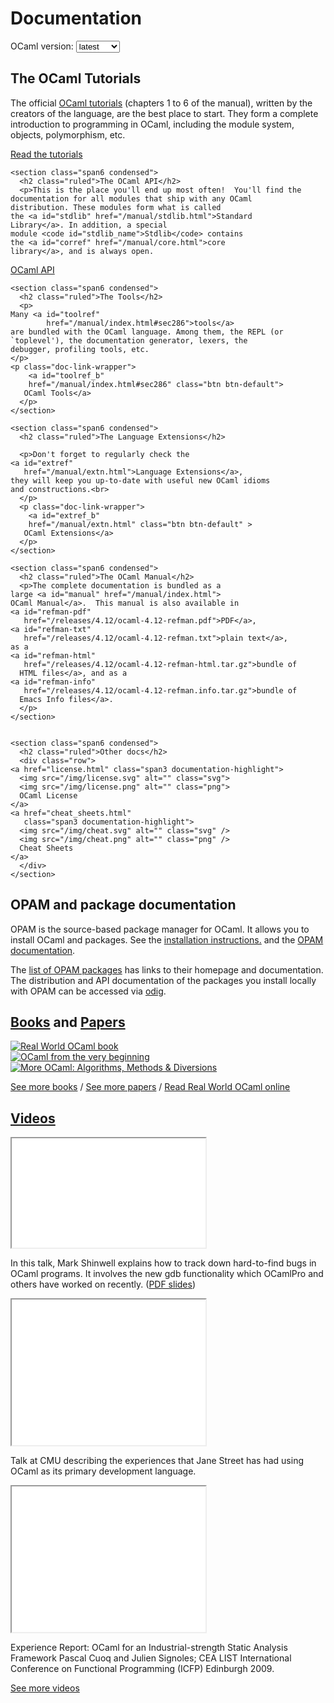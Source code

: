 <!-- ((! set title Docs !)) ((! set documentation !)) ((! set nobreadcrumb !)) -->

<div class="container">
  <h1>Documentation</h1>
  <div class="form-group">
    <form name="Versions">
      <label for="version-selector"
	     style="display:inline;">OCaml version:</label>
      <select class="form-control" id="version-selector" name="selector"
	      style="width: 10ex;vertical-align: baseline;"
	      onChange="refresh()">
	<option>latest</option>
      </select>
    </form>
  </div>

  <!-- this will fill-in the select above with all versions -->
  <script src="version_selector.js"></script>

  <div class="row">
    <section class="span6 condensed">
      <h2 class="ruled">The OCaml Tutorials</h2>
      <p>The official
	<a id="tutref"
	   href="/manual/index.html#sec6">OCaml tutorials</a>
	(chapters 1 to 6 of the manual), written by the creators of
	the language, are the best place to start. They form a
	complete introduction to programming in OCaml, including the
	module system, objects, polymorphism, etc.
      
   </p>
   <p class="doc-link-wrapper">
	<a id="tutref_b" href="/manual/index.html#sec6" class="btn btn-default">
		Read the tutorials</a>
  </p>
    </section>

    <section class="span6 condensed">
      <h2 class="ruled">The OCaml API</h2>
      <p>This is the place you'll end up most often!  You'll find the
	documentation for all modules that ship with any OCaml
	distribution. These modules form what is called
	the <a id="stdlib" href="/manual/stdlib.html">Standard
	Library</a>. In addition, a special
	module <code id="stdlib_name">Stdlib</code> contains
	the <a id="corref" href="/manual/core.html">core
	library</a>, and is always open.
   </p>
   <p class="doc-link-wrapper">
	<a id="api_b"
	href="/api/index.html" class="btn btn-default">
	OCaml API</a>
  </p>
    </section>

    <section class="span6 condensed">
      <h2 class="ruled">The Tools</h2>
      <p>
	Many <a id="toolref"
		    href="/manual/index.html#sec286">tools</a>
	are bundled with the OCaml language. Among them, the REPL (or
	`toplevel'), the documentation generator, lexers, the
	debugger, profiling tools, etc.
    </p>
	<p class="doc-link-wrapper">
		<a id="toolref_b"
		href="/manual/index.html#sec286" class="btn btn-default">
	   OCaml Tools</a>
	  </p>
    </section>

    <section class="span6 condensed">
      <h2 class="ruled">The Language Extensions</h2>

      <p>Don't forget to regularly check the
	<a id="extref"
	   href="/manual/extn.html">Language Extensions</a>,
	they will keep you up-to-date with useful new OCaml idioms
	and constructions.<br>
      </p>
	  <p class="doc-link-wrapper">
		<a id="extref_b"
		href="/manual/extn.html" class="btn btn-default" >
	   OCaml Extensions</a>
	  </p>
    </section>

    <section class="span6 condensed">
      <h2 class="ruled">The OCaml Manual</h2>
      <p>The complete documentation is bundled as a
	large <a id="manual" href="/manual/index.html">
	OCaml Manual</a>.  This manual is also available in
	<a id="refman-pdf"
	   href="/releases/4.12/ocaml-4.12-refman.pdf">PDF</a>,
	<a id="refman-txt"
	   href="/releases/4.12/ocaml-4.12-refman.txt">plain text</a>,
	as a
	<a id="refman-html"
	   href="/releases/4.12/ocaml-4.12-refman-html.tar.gz">bundle of
	  HTML files</a>, and as a
	<a id="refman-info"
	   href="/releases/4.12/ocaml-4.12-refman.info.tar.gz">bundle of
	  Emacs Info files</a>.
      </p>
    </section>


    <section class="span6 condensed">
      <h2 class="ruled">Other docs</h2>
      <div class="row">
	<a href="license.html" class="span3 documentation-highlight">
	  <img src="/img/license.svg" alt="" class="svg">
	  <img src="/img/license.png" alt="" class="png">
	  OCaml License
	</a>
	<a href="cheat_sheets.html"
	   class="span3 documentation-highlight">
	  <img src="/img/cheat.svg" alt="" class="svg" />
	  <img src="/img/cheat.png" alt="" class="png" />
	  Cheat Sheets
	</a>
      </div>
    </section>
  </div>


  <div class="row">
    <section class="span6 condensed">
      <h2 class="ruled">OPAM and package documentation</h2>
      <p>OPAM is the source-based package manager for OCaml.
	It allows you to install OCaml and packages.
	See the <a href="install.html">installation
	instructions.</a> and the
	<a href="https://opam.ocaml.org/doc/">OPAM documentation</a>.
      </p>
      <p>The <a href="https://opam.ocaml.org/packages/">list of
	OPAM packages</a> has links to their homepage
	and documentation. The distribution and API documentation
	of the packages you install locally with OPAM can be accessed
	via <a href="http://erratique.ch/software/odig">odig</a>.
      </p>
    </section>
    <section class="span6 condensed">
      <h2 class="ruled"><a href="/learn/books.html">Books</a> and <a href="/docs/papers.html">Papers</a></h2>
      <div class="row">
	<div class="span2 documentation-book">
	  <a href="https://realworldocaml.org">
	    <img class="book-img" src="/img/real-world-ocaml.jpg" alt="Real World OCaml book">
	  </a>
	</div>
	<div class="span2 documentation-book">
	  <a href="http://ocaml-book.com">
	    <img class="book-img" src="/img/OCaml_from_beginning.png" alt="OCaml from the very beginning">
	  </a>
	</div>
	<div class="span2 documentation-book">
	  <a href="http://ocaml-book.com/more-ocaml-algorithms-methods-diversions/">
	    <img class="book-img" src="/img/more-ocaml-300-376.png" alt="More OCaml: Algorithms, Methods &amp; Diversions">
	  </a>
	</div>
      </div>
      <footer>
	<p><a href="/learn/books.html">See more books</a> / <a href="/docs/papers.html">See more papers</a> / <a href="https://realworldocaml.org">Read Real World OCaml online</a></p>
      </footer>
    </section>
  </div>
  <div class="row">
    <section class="span12 condensed">
      <h2 class="ruled"><a href="/community/media.html">Videos</a></h2>
      <div class="row">
	<div class="span4">
	  <p class="documentation-video">
	    <iframe width="310" height="175" src="//www.youtube.com/embed/NF2WpWnB-nk?feature=player_detailpage" title="In this talk, Mark Shinwell explains how to track down hard-to-find bugs in OCaml programs" allowfullscreen></iframe>
	  </p>
	  <p>In this talk, Mark Shinwell explains how to
	    track down hard-to-find bugs in OCaml programs.
	    It involves the new gdb functionality
	    which OCamlPro and others have worked on recently.
	    (<a href="http://oud.ocaml.org/2012/slides/oud2012-paper5-slides.pdf"
	     >PDF slides</a>)</p>
	</div>
	<div class="span4">
	  <p class="documentation-video">
	    <iframe src="//player.vimeo.com/video/14317442?portrait=0&amp;color=ff9933" width="310" height="233" title="Talk at CMU describing the experiences that Jane Street has had using OCaml as its primary development language" allowfullscreen></iframe>
	  </p>
	  <p>Talk at CMU describing the experiences that Jane Street has had using OCaml as its primary development language.</p>
	</div>
	<div class="span4">
	  <p class="documentation-video">
	    <iframe src="//player.vimeo.com/video/6652523?portrait=0&amp;color=ff9933" width="310" height="233" title="Experience Report: OCaml for an Industrial-strength Static Analysis Framework Pascal Cuoq and Julien Signoles; CEA LIST International Conference on Functional Programming (ICFP) Edinburgh 2009" allowfullscreen></iframe>
	  </p>
	  <p>Experience Report: OCaml for an Industrial-strength Static Analysis Framework
	    Pascal Cuoq and Julien Signoles; CEA LIST
	    International Conference on Functional Programming (ICFP) Edinburgh 2009.</p>
	</div>
      </div>
      <footer>
	<p><a href="/community/media.html">See more videos</a></p>
      </footer>
    </section>
  </div>
</div>
